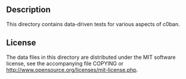 Description
------------

This directory contains data-driven tests for various aspects of c0ban.

License
--------

The data files in this directory are distributed under the MIT software
license, see the accompanying file COPYING or
http://www.opensource.org/licenses/mit-license.php.
